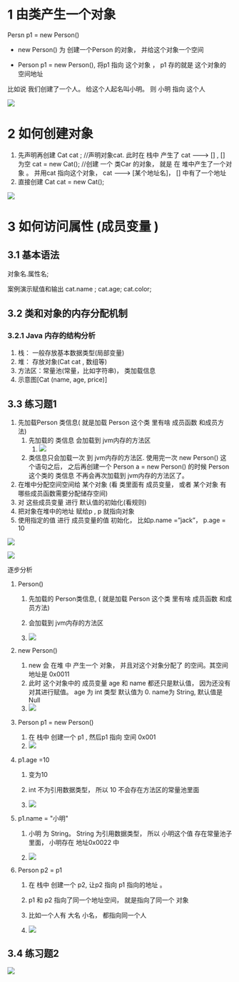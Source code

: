 # 1 由类产生一个对象

Persn p1 = new Person()

- new Person() 为 创建一个Person 的对象， 并给这个对象一个空间

- Person p1 = new Person(), 将p1 指向 这个对象 ， p1 存的就是 这个对象的空间地址

比如说 我们创建了一个人。 给这个人起名叫小明。 则 小明 指向 这个人

![](..\Image\0193_02_类和对象的概述_由类产生一个对象.png)

# 2 如何创建对象

1) 先声明再创建
   Cat cat ; //声明对象cat. 此时在 栈中 产生了 cat ---> []  , [] 为空 
   cat = new Cat(); //创建 一个 类Car 的对象， 就是 在 堆中产生了一个对象 。 并用cat 指向这个对象， cat ---> [某个地址名]， [] 中有了一个地址
2) 直接创建
   Cat cat = new Cat();

![](..\Image\0197_01_创建对象和访问对象的成员变量_如何访问属性.png)

# 3 如何访问属性 (成员变量 )

## 3.1 基本语法

对象名.属性名;

案例演示赋值和输出
cat.name ;
cat.age;
cat.color;

## 3.2 类和对象的内存分配机制

### 3.2.1 Java 内存的结构分析

1) 栈： 一般存放基本数据类型(局部变量)
2) 堆： 存放对象(Cat cat , 数组等)
3) 方法区：常量池(常量，比如字符串)， 类加载信息
4) 示意图[Cat (name, age, price)]

## 3.3 练习题1

1) 先加载Person 类信息( 就是加载 Person 这个类 里有啥 成员函数 和成员方法)
   1) 先加载的 类信息 会加载到 jvm内存的方法区
      1) ![](..\Image\0197_10_创建对象和访问对象的成员变量_类信息的加载.png)
   2) 类信息只会加载一次 到 jvm内存的方法区. 使用完一次 new Person() 这个语句之后， 之后再创建一个 Person a = new Person() 的时候 Person 这个类的 类信息 不再会再次加载到 jvm内存的方法区了。 
2) 在堆中分配空间空间给 某个对象   (看 类里面有 成员变量， 或者 某个对象 有哪些成员函数需要分配储存空间)
3) 对 这些成员变量 进行 默认值的初始化(看规则)
4) 把对象在堆中的地址 赋给p , p 就指向对象
5) 使用指定的值 进行 成员变量的值 初始化， 比如p.name =”jack”， p.age = 10

![](..\Image\0197_02_创建对象和访问对象的成员变量_练习题1_示意图1.png)

![](..\Image\0197_03_创建对象和访问对象的成员变量_练习题1_示意图2.png)

逐步分析

1. Person()
   
   1. 先加载的 Person类信息, ( 就是加载 Person 这个类 里有啥 成员函数 和成员方法)
   
   2. 会加载到 jvm内存的方法区
   
   3. ![](..\Image\0197_11_创建对象和访问对象的成员变量_练习题1_步骤分析0.png)

2. new Person()
   
   1. new 会 在堆 中 产生一个 对象， 并且对这个对象分配了  的空间。其空间地址是 0x0011
   2. 此时 这个对象中的 成员变量 age 和 name 都还只是默认值， 因为还没有对其进行赋值。 age 为 int 类型 默认值为 0. name为 String, 默认值是 Null 
   3. ![](..\Image\0197_04_创建对象和访问对象的成员变量_练习题1_步骤分析1.png)

3. Person p1 = new Person()
   
   1. 在 栈中 创建一个 p1 , 然后p1 指向 空间 0x001
   2. ![](..\Image\0197_05_创建对象和访问对象的成员变量_练习题1_步骤分析2.png)

4. p1.age  =10
   
   1. 变为10 
   
   2. int 不为引用数据类型， 所以 10 不会存在方法区的常量池里面 
   
   3. ![](..\Image\0197_06_创建对象和访问对象的成员变量_练习题1_步骤分析3.png)

5. p1.name = "小明"
   
   1. 小明 为 String。 String 为引用数据类型， 所以 小明这个值 存在常量池子里面， 小明存在 地址0x0022 中 
   
   2. ![](..\Image\0197_07_创建对象和访问对象的成员变量_练习题1_步骤分析4.png)

6. Person p2 = p1 
   
   1. 在 栈中 创建一个 p2,  让p2 指向  p1 指向的地址 。 
   
   2. p1 和 p2 指向了同一个地址空间， 就是指向了同一个 对象
   
   3. 比如一个人有 大名 小名， 都指向同一个人 
   
   4. ![](..\Image\0197_08_创建对象和访问对象的成员变量_练习题1_步骤分析5.png)

## 3.4 练习题2

![](..\Image\0197_09_创建对象和访问对象的成员变量_练习题2.png)
